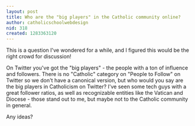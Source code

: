 ```yaml
---
layout: post
title: Who are the "big players" in the Catholic community online?
author: catholicschoolwebdesign
nid: 318
created: 1283363120
---
```

<p>This is a question I&#39;ve wondered for a while, and I figured this would be the right crowd for discussion!</p>
<p>On Twitter you&#39;ve got the &quot;big players&quot; - the people with a ton of influence and followers. There is no &quot;Catholic&quot; category on &quot;People to Follow&quot; on Twitter so we don&#39;t have a canonical version, but who would you say are the big players in Catholicism on Twitter? I&#39;ve seen some tech guys with a great follower ratios, as well as recognizable entities like the Vatican and Diocese - those stand out to me, but maybe not to the Catholic community in general.</p>
<p>Any ideas?</p>
<p>&nbsp;</p>
